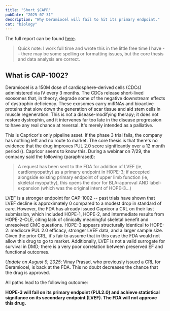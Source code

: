 ```yaml
---
title: "Short $CAPR"
pubDate: "2025-07-31"
description: "Why Deramiocel will fail to hit its primary endpoint."
cat: "biology"
---
```


The full report can be found [here](https://anuraagw.me/reports/capricor.pdf). 

> Quick note: I work full time and wrote this in the little free time I have -- there may be some spelling or formatting issues, but the core thesis and data analysis are correct. 

## What is CAP-1002?
Deramiocel is a 150M dose of cardiosphere-derived cells (CDCs) administered via IV every 3 months. The CDCs release short-lived exosomes that, in theory, degrade some of the negative downstream effects of dystrophin deficiency. These exosomes carry miRNAs and bioactive proteins that slow down the generation of scar tissue and aid stem cells in muscle regeneration. This is not a disease-modifying therapy; it does not restore dystrophin, and it intervenes far too late in the disease progression to have any real chance at reversal. It's merely intended as a palliative.

This is Capricor's only pipeline asset. If the phase 3 trial fails, the company has nothing left and no route to market. The core thesis is that there's no evidence that the drug improves PUL 2.0 score significantly over a 12 month period (). Capricor seems to know this. During a webinar on 7/29, the company said the following (paraphrased): 

> A request has been sent to the FDA for addition of LVEF (ie, cardiomyopathy) as a primary endpoint in HOPE-3; if accepted alongside existing primary endpoint of upper limb function (ie, skeletal myopathy), this opens the door for BLA-approval AND label-expansion (which was the original intent of HOPE-3...) 

LVEF is a stronger endpoint for CAP-1002 -- past trials have shown that LVEF decline is approximately 0 compared to a modest drop in standard of care. However, the FDA has already issued Capricor a CRL on their last submission, which included HOPE-1, HOPE-2, and intermediate results from HOPE-2-OLE, citing lack of clinically meaningful skeletal benefit and unresolved CMC questions. HOPE-3 appears structurally identical to HOPE-2: mediocre PUL 2.0 efficacy, stronger LVEF data, and a larger sample size. Given the prior CRL, it's fair to assume that in this case the FDA would not allow this drug to go to market. Additionally, LVEF is not a valid surrogate for survival in DMD; there is a very poor correlation between preserved EF and functional outcomes. 

_Update on August 9, 2025_: 
Vinay Prasad, who previously issued a CRL for Deramiocel, is back at the FDA. This no doubt decreases the chance that the drug is approved. 

All paths lead to the following outcome: 

**HOPE-3 will fail on its primary endpoint (PUL2.0) and achieve statistical signifance on its secondary endpoint (LVEF). The FDA will not approve this drug.**
